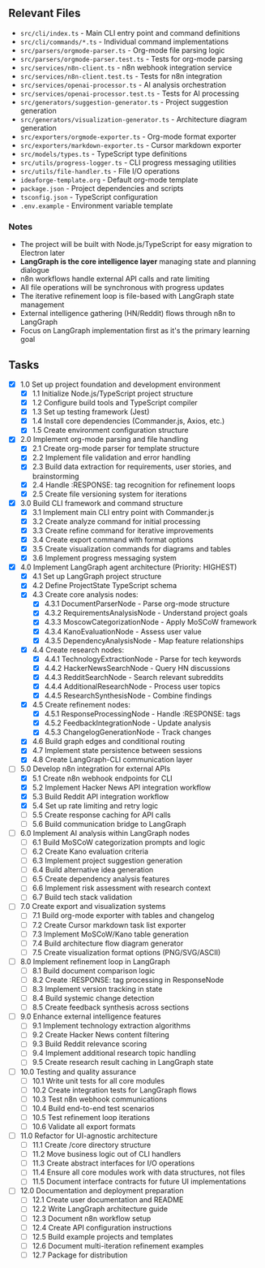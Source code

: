 ## Relevant Files

- `src/cli/index.ts` - Main CLI entry point and command definitions
- `src/cli/commands/*.ts` - Individual command implementations
- `src/parsers/orgmode-parser.ts` - Org-mode file parsing logic
- `src/parsers/orgmode-parser.test.ts` - Tests for org-mode parsing
- `src/services/n8n-client.ts` - n8n webhook integration service
- `src/services/n8n-client.test.ts` - Tests for n8n integration
- `src/services/openai-processor.ts` - AI analysis orchestration
- `src/services/openai-processor.test.ts` - Tests for AI processing
- `src/generators/suggestion-generator.ts` - Project suggestion generation
- `src/generators/visualization-generator.ts` - Architecture diagram generation
- `src/exporters/orgmode-exporter.ts` - Org-mode format exporter
- `src/exporters/markdown-exporter.ts` - Cursor markdown exporter
- `src/models/types.ts` - TypeScript type definitions
- `src/utils/progress-logger.ts` - CLI progress messaging utilities
- `src/utils/file-handler.ts` - File I/O operations
- `ideaforge-template.org` - Default org-mode template
- `package.json` - Project dependencies and scripts
- `tsconfig.json` - TypeScript configuration
- `.env.example` - Environment variable template

### Notes

- The project will be built with Node.js/TypeScript for easy migration to Electron later
- **LangGraph is the core intelligence layer** managing state and planning dialogue
- n8n workflows handle external API calls and rate limiting
- All file operations will be synchronous with progress updates
- The iterative refinement loop is file-based with LangGraph state management
- External intelligence gathering (HN/Reddit) flows through n8n to LangGraph
- Focus on LangGraph implementation first as it's the primary learning goal

## Tasks

- [x] 1.0 Set up project foundation and development environment
  - [x] 1.1 Initialize Node.js/TypeScript project structure
  - [x] 1.2 Configure build tools and TypeScript compiler
  - [x] 1.3 Set up testing framework (Jest)
  - [x] 1.4 Install core dependencies (Commander.js, Axios, etc.)
  - [x] 1.5 Create environment configuration structure

- [x] 2.0 Implement org-mode parsing and file handling
  - [x] 2.1 Create org-mode parser for template structure
  - [x] 2.2 Implement file validation and error handling
  - [x] 2.3 Build data extraction for requirements, user stories, and brainstorming
  - [x] 2.4 Handle :RESPONSE: tag recognition for refinement loops
  - [x] 2.5 Create file versioning system for iterations

- [x] 3.0 Build CLI framework and command structure
  - [x] 3.1 Implement main CLI entry point with Commander.js
  - [x] 3.2 Create analyze command for initial processing
  - [x] 3.3 Create refine command for iterative improvements
  - [x] 3.4 Create export command with format options
  - [x] 3.5 Create visualization commands for diagrams and tables
  - [x] 3.6 Implement progress messaging system

- [x] 4.0 Implement LangGraph agent architecture (Priority: HIGHEST)
  - [x] 4.1 Set up LangGraph project structure
  - [x] 4.2 Define ProjectState TypeScript schema
  - [x] 4.3 Create core analysis nodes:
    - [x] 4.3.1 DocumentParserNode - Parse org-mode structure
    - [x] 4.3.2 RequirementsAnalysisNode - Understand project goals
    - [x] 4.3.3 MoscowCategorizationNode - Apply MoSCoW framework
    - [x] 4.3.4 KanoEvaluationNode - Assess user value
    - [x] 4.3.5 DependencyAnalysisNode - Map feature relationships
  - [x] 4.4 Create research nodes:
    - [x] 4.4.1 TechnologyExtractionNode - Parse for tech keywords
    - [x] 4.4.2 HackerNewsSearchNode - Query HN discussions
    - [x] 4.4.3 RedditSearchNode - Search relevant subreddits
    - [x] 4.4.4 AdditionalResearchNode - Process user topics
    - [x] 4.4.5 ResearchSynthesisNode - Combine findings
  - [x] 4.5 Create refinement nodes:
    - [x] 4.5.1 ResponseProcessingNode - Handle :RESPONSE: tags
    - [x] 4.5.2 FeedbackIntegrationNode - Update analysis
    - [x] 4.5.3 ChangelogGenerationNode - Track changes
  - [x] 4.6 Build graph edges and conditional routing
  - [x] 4.7 Implement state persistence between sessions
  - [x] 4.8 Create LangGraph-CLI communication layer

- [ ] 5.0 Develop n8n integration for external APIs
  - [x] 5.1 Create n8n webhook endpoints for CLI
  - [x] 5.2 Implement Hacker News API integration workflow
  - [x] 5.3 Build Reddit API integration workflow
  - [x] 5.4 Set up rate limiting and retry logic
  - [ ] 5.5 Create response caching for API calls
  - [ ] 5.6 Build communication bridge to LangGraph

- [ ] 6.0 Implement AI analysis within LangGraph nodes
  - [ ] 6.1 Build MoSCoW categorization prompts and logic
  - [ ] 6.2 Create Kano evaluation criteria
  - [ ] 6.3 Implement project suggestion generation
  - [ ] 6.4 Build alternative idea generation
  - [ ] 6.5 Create dependency analysis features
  - [ ] 6.6 Implement risk assessment with research context
  - [ ] 6.7 Build tech stack validation

- [ ] 7.0 Create export and visualization systems
  - [ ] 7.1 Build org-mode exporter with tables and changelog
  - [ ] 7.2 Create Cursor markdown task list exporter
  - [ ] 7.3 Implement MoSCoW/Kano table generation
  - [ ] 7.4 Build architecture flow diagram generator
  - [ ] 7.5 Create visualization format options (PNG/SVG/ASCII)

- [ ] 8.0 Implement refinement loop in LangGraph
  - [ ] 8.1 Build document comparison logic
  - [ ] 8.2 Create :RESPONSE: tag processing in ResponseNode
  - [ ] 8.3 Implement version tracking in state
  - [ ] 8.4 Build systemic change detection
  - [ ] 8.5 Create feedback synthesis across sections

- [ ] 9.0 Enhance external intelligence features
  - [ ] 9.1 Implement technology extraction algorithms
  - [ ] 9.2 Create Hacker News content filtering
  - [ ] 9.3 Build Reddit relevance scoring
  - [ ] 9.4 Implement additional research topic handling
  - [ ] 9.5 Create research result caching in LangGraph state

- [ ] 10.0 Testing and quality assurance
  - [ ] 10.1 Write unit tests for all core modules
  - [ ] 10.2 Create integration tests for LangGraph flows
  - [ ] 10.3 Test n8n webhook communications
  - [ ] 10.4 Build end-to-end test scenarios
  - [ ] 10.5 Test refinement loop iterations
  - [ ] 10.6 Validate all export formats

- [ ] 11.0 Refactor for UI-agnostic architecture
  - [ ] 11.1 Create /core directory structure
  - [ ] 11.2 Move business logic out of CLI handlers
  - [ ] 11.3 Create abstract interfaces for I/O operations
  - [ ] 11.4 Ensure all core modules work with data structures, not files
  - [ ] 11.5 Document interface contracts for future UI implementations

- [ ] 12.0 Documentation and deployment preparation
  - [ ] 12.1 Create user documentation and README
  - [ ] 12.2 Write LangGraph architecture guide
  - [ ] 12.3 Document n8n workflow setup
  - [ ] 12.4 Create API configuration instructions
  - [ ] 12.5 Build example projects and templates
  - [ ] 12.6 Document multi-iteration refinement examples
  - [ ] 12.7 Package for distribution